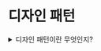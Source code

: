 # 디자인 패턴

<details>
  <summary>디자인 패턴이란 무엇인지?</summary>
  </br>
  <p>프로그램을 설계할 때 발생했던 문제점들을 객체 간의 상호 관계 등을 이용하여 해결할 수 있도록 하나의 '규약'형태로 만들어 놓은 것</p>
</details>
